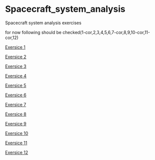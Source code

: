 # Spacecraft_system_analysis
Spacecraft system analysis exercises

for now following should be checked(1-cor,2,3,4,5,6,7-cor,8,9,10-cor,11-cor,12)

[Exersice 1](https://www.overleaf.com/project/67b8e0f0024e77e9be1ae9f4)

[Exersice 2](https://www.overleaf.com/project/67b8e1788a0c80c25064a552)

[Exersice 3](https://www.overleaf.com/project/67b8e1d8e9c81fd3c108ab1b)

[Exersice 4](https://www.overleaf.com/project/67b8e1e502d7f959ac8c62e1)

[Exersice 5](https://www.overleaf.com/project/67b8e2080c2649689b9e5e40)

[Exersice 6](https://www.overleaf.com/project/67b8e22223643fcf7efcf55d)

[Exersice 7](https://www.overleaf.com/project/675af509b266dbfe1154d6c9)

[Exersice 8](https://www.overleaf.com/project/67637500a4fff936d7888c32)

[Exersice 9](https://www.overleaf.com/project/67824c0a5430c3a4bf1e796b)

[Exersice 10](https://www.overleaf.com/project/678e99d8e1e4b213bae33f13)

[Exersice 11](https://www.overleaf.com/project/679671f3cddc86e36224c81e)

[Exersice 12](https://www.overleaf.com/project/679b36ca870321a9097b889f)
